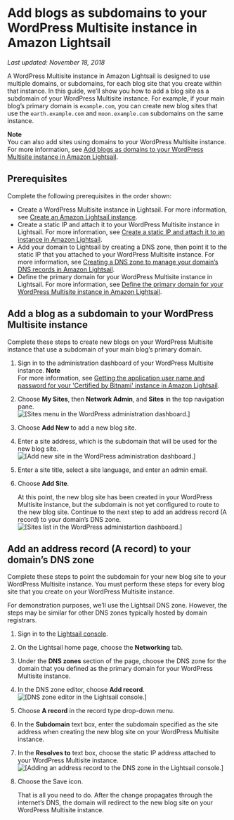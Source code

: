 # Add blogs as subdomains to your WordPress Multisite instance in Amazon Lightsail<a name="amazon-lightsail-add-blogs-as-subdomains-to-your-wordpress-multisite"></a>

 *Last updated: November 18, 2018* 

A WordPress Multisite instance in Amazon Lightsail is designed to use multiple domains, or subdomains, for each blog site that you create within that instance\. In this guide, we’ll show you how to add a blog site as a subdomain of your WordPress Multisite instance\. For example, if your main blog’s primary domain is `example.com`, you can create new blog sites that use the `earth.example.com` and `moon.example.com` subdomains on the same instance\.

**Note**  
You can also add sites using domains to your WordPress Multisite instance\. For more information, see [Add blogs as domains to your WordPress Multisite instance in Amazon Lightsail](amazon-lightsail-add-blogs-as-domains-to-your-wordpress-multisite.md)\.

## Prerequisites<a name="add-blogs-as-subdomains-to-your-wordpress-multisite-prerequisites"></a>

Complete the following prerequisites in the order shown:
+ Create a WordPress Multisite instance in Lightsail\. For more information, see [Create an Amazon Lightsail instance](how-to-create-amazon-lightsail-instance-virtual-private-server-vps.md)\.
+ Create a static IP and attach it to your WordPress Multisite instance in Lightsail\. For more information, see [Create a static IP and attach it to an instance in Amazon Lightsail](lightsail-create-static-ip.md)\.
+ Add your domain to Lightsail by creating a DNS zone, then point it to the static IP that you attached to your WordPress Multisite instance\. For more information, see [Creating a DNS zone to manage your domain’s DNS records in Amazon Lightsail](lightsail-how-to-create-dns-entry.md)\.
+ Define the primary domain for your WordPress Multisite instance in Lightsail\. For more information, see [Define the primary domain for your WordPress Multisite instance in Amazon Lightsail](amazon-lightsail-define-the-primary-domain-for-your-wordpress-multisite.md)\.

## Add a blog as a subdomain to your WordPress Multisite instance<a name="add-a-blog-as-a-subdomain"></a>

Complete these steps to create new blogs on your WordPress Multisite instance that use a subdomain of your main blog’s primary domain\.

1. Sign in to the administration dashboard of your WordPress Multisite instance\.
**Note**  
For more information, see [Getting the application user name and password for your 'Certified by Bitnami' instance in Amazon Lightsail](log-in-to-your-bitnami-application-running-on-amazon-lightsail.md)\.

1. Choose **My Sites**, then **Network Admin**, and **Sites** in the top navigation pane\.  
![\[Sites menu in the WordPress administration dashboard.\]](https://s3-us-west-2.amazonaws.com/parkside-localized-docs-devo/v1/en_us/b3f6d19f6c5a2810c4336f10d978ee98/images/wp-multisite-add-blogs-as-subdomains-sites-menu.png)

1. Choose **Add New** to add a new blog site\.

1. Enter a site address, which is the subdomain that will be used for the new blog site\.  
![\[Add new site in the WordPress administration dashboard.\]](https://s3-us-west-2.amazonaws.com/parkside-localized-docs-devo/v1/en_us/b3f6d19f6c5a2810c4336f10d978ee98/images/wp-multisite-add-blogs-as-subdomains-add-new-site.png)

1. Enter a site title, select a site language, and enter an admin email\.

1. Choose **Add Site**\.

   At this point, the new blog site has been created in your WordPress Multisite instance, but the subdomain is not yet configured to route to the new blog site\. Continue to the next step to add an address record \(A record\) to your domain’s DNS zone\.  
![\[Sites list in the WordPress administartion dashboard.\]](https://s3-us-west-2.amazonaws.com/parkside-localized-docs-devo/v1/en_us/b3f6d19f6c5a2810c4336f10d978ee98/images/wp-multisite-add-blogs-as-subdomains-sites-list.png)

## Add an address record \(A record\) to your domain’s DNS zone<a name="add-an-address-record-to-your-domains-dns-zone"></a>

Complete these steps to point the subdomain for your new blog site to your WordPress Multisite instance\. You must perform these steps for every blog site that you create on your WordPress Multisite instance\.

For demonstration purposes, we’ll use the Lightsail DNS zone\. However, the steps may be similar for other DNS zones typically hosted by domain registrars\.

1. Sign in to the [Lightsail console](https://lightsail.aws.amazon.com/)\.

1. On the Lightsail home page, choose the **Networking** tab\.

1. Under the **DNS zones** section of the page, choose the DNS zone for the domain that you defined as the primary domain for your WordPress Multisite instance\.

1. In the DNS zone editor, choose **Add record**\.  
![\[DNS zone editor in the Lightsail console.\]](https://s3-us-west-2.amazonaws.com/parkside-localized-docs-devo/v1/en_us/b3f6d19f6c5a2810c4336f10d978ee98/images/wp-multisite-add-blogs-as-subdomains-dns-zone.png)

1. Choose **A record** in the record type drop\-down menu\.

1. In the **Subdomain** text box, enter the subdomain specified as the site address when creating the new blog site on your WordPress Multisite instance\.

1. In the **Resolves to** text box, choose the static IP address attached to your WordPress Multisite instance\.  
![\[Adding an address record to the DNS zone in the Lightsail console.\]](https://s3-us-west-2.amazonaws.com/parkside-localized-docs-devo/v1/en_us/b3f6d19f6c5a2810c4336f10d978ee98/images/wp-multisite-add-blogs-as-subdomains-a-record.png)

1. Choose the Save icon\.

   That is all you need to do\. After the change propagates through the internet’s DNS, the domain will redirect to the new blog site on your WordPress Multisite instance\.